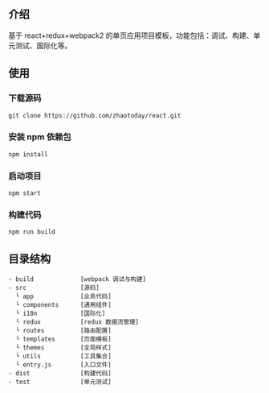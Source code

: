 ## 介绍
基于 react+redux+webpack2 的单页应用项目模板，功能包括：调试、构建、单元测试、国际化等。

## 使用
### 下载源码
```
git clone https://github.com/zhaotoday/react.git
```
### 安装 npm 依赖包
```
npm install
```
### 启动项目
```
npm start
```
### 构建代码
```
npm run build
```

## 目录结构
```
- build             [webpack 调试与构建]
- src               [源码]
  └ app             [业务代码]
  └ components      [通用组件]
  └ i18n            [国际化]
  └ redux           [redux 数据流管理]
  └ routes          [路由配置]
  └ templates       [页面模板]
  └ themes          [全局样式]
  └ utils           [工具集合]
  └ entry.js        [入口文件]
- dist              [构建代码]
- test              [单元测试]
```
